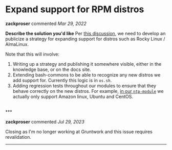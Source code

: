 # Expand support for RPM distros

**zackproser** commented *Mar 29, 2022*

<!--
Have any questions? Check out the contributing docs at https://gruntwork.notion.site/Gruntwork-Coding-Methodology-02fdcd6e4b004e818553684760bf691e,
or ask in this issue and a Gruntwork core maintainer will be happy to help :)
-->

**Describe the solution you'd like**
Per [this discussion](https://github.com/gruntwork-io/knowledge-base/discussions/286), we need to develop an publicize a strategy for expanding support for distros such as Rocky Linux / AlmaLinux.

Note that this will involve: 
1. Writing up a strategy and publishing it somewhere visible, either in the knowledge base, or on the docs site. 
1. Extending bash-commons to be able to recognize any new distros we add support for. Currently this logic is in `os.sh`.
1. Adding regression tests throughout our modules to ensure that they behave correctly on the new distros. For example, [in our `ntp-module`](https://github.com/gruntwork-io/terraform-aws-security/blob/master/modules/ntp/install.sh#L60) we actually only support Amazon linux, Ubuntu and CentOS. 

<br />
***


**zackproser** commented *Jul 29, 2023*

Closing as I'm no longer working at Gruntwork and this issue requires revalidation. 
***

